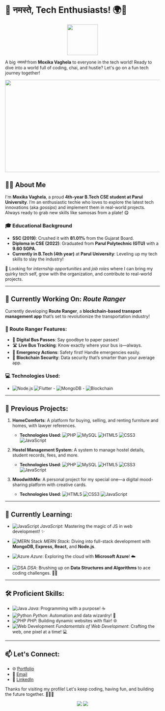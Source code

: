 # 🙏 नमस्ते, Tech Enthusiasts! 🌍🚀
<div id="header" align="center">
  <img src="https://media.giphy.com/media/M9gbBd9nbDrOTu1Mqx/giphy.gif" width="100"/>
</div>

A big *नमस्ते* from **Moxika Vaghela** to everyone in the tech world! Ready to dive into a world full of coding, chai, and hustle? Let's go on a fun tech journey together!
<div align="center">
  <img src="https://media.giphy.com/media/dWesBcTLavkZuG35MI/giphy.gif" width="600" height="300"/>
</div>

## 👩‍💻 About Me

I'm **Moxika Vaghela**, a proud **4th-year B.Tech CSE student at Parul University**. I’m an enthusiastic techie who loves to explore the latest tech innovations (aka *gossips*) and implement them in real-world projects. Always ready to grab new skills like samosas from a plate! 😋

### 🎓 Educational Background
- **SSC (2019)**: Crushed it with **81.01%** from the Gujarat Board.
- **Diploma in CSE (2022)**: Graduated from **Parul Polytechnic (GTU)** with a **9.60 SGPA**.
- **Currently in B.Tech (4th year)** at **Parul University**: Leveling up my tech skills to slay the industry!

💼 Looking for *internship opportunities* and *job roles* where I can bring my quirky tech self, grow with the organization, and contribute to real-world projects.

---

## 🚀 Currently Working On: *Route Ranger*
Currently developing **Route Ranger**, a **blockchain-based transport management app** that’s set to revolutionize the transportation industry! 

### 🚌 Route Ranger Features:
- 🎫 **Digital Bus Passes**: Say goodbye to paper passes!
- 🛣 **Live Bus Tracking**: Know exactly where your bus is—always.
- 🚨 **Emergency Actions**: Safety first! Handle emergencies easily.
- 🔐 **Blockchain Security**: Data security that’s smarter than your average app.

### 💻 Technologies Used:
- ![Node.js](https://img.shields.io/badge/-Node.js-8CC84B?style=flat-square&logo=node.js&logoColor=white) ![Flutter](https://img.shields.io/badge/-Flutter-02569B?style=flat-square&logo=flutter&logoColor=white) - ![MongoDB](https://img.shields.io/badge/-MongoDB-47A248?style=flat-square&logo=mongodb&logoColor=white) - ![Blockchain](https://img.shields.io/badge/-Blockchain-0095D9?style=flat-square&logo=ethereum&logoColor=white)

---

## 💼 Previous Projects:

1. **HomeComforts**: A platform for buying, selling, and renting furniture and homes, with lawyer references.
   - **Technologies Used**: 
   ![PHP](https://img.shields.io/badge/-PHP-777BB4?style=flat-square&logo=php&logoColor=white)
   ![MySQL](https://img.shields.io/badge/-MySQL-4479A1?style=flat-square&logo=mysql&logoColor=white)
   ![HTML5](https://img.shields.io/badge/-HTML5-E34F26?style=flat-square&logo=html5&logoColor=white)
   ![CSS3](https://img.shields.io/badge/-CSS3-1572B6?style=flat-square&logo=css3&logoColor=white)
   ![JavaScript](https://img.shields.io/badge/-JavaScript-F7DF1E?style=flat-square&logo=javascript&logoColor=white)

2. **Hostel Management System**: A system to manage hostel details, student records, fees, and more.
   - **Technologies Used**: 
   ![PHP](https://img.shields.io/badge/-PHP-777BB4?style=flat-square&logo=php&logoColor=white)
   ![MySQL](https://img.shields.io/badge/-MySQL-4479A1?style=flat-square&logo=mysql&logoColor=white)
   ![HTML5](https://img.shields.io/badge/-HTML5-E34F26?style=flat-square&logo=html5&logoColor=white)
   ![CSS3](https://img.shields.io/badge/-CSS3-1572B6?style=flat-square&logo=css3&logoColor=white)
   ![JavaScript](https://img.shields.io/badge/-JavaScript-F7DF1E?style=flat-square&logo=javascript&logoColor=white)

3. **MoodwithMe**: A personal project for my special one—a digital mood-sharing platform with creative cards.
   - **Technologies Used**: 
   ![HTML5](https://img.shields.io/badge/-HTML5-E34F26?style=flat-square&logo=html5&logoColor=white)
   ![CSS3](https://img.shields.io/badge/-CSS3-1572B6?style=flat-square&logo=css3&logoColor=white)
   ![JavaScript](https://img.shields.io/badge/-JavaScript-F7DF1E?style=flat-square&logo=javascript&logoColor=white)

---

## 🌱 Currently Learning:

- ![JavaScript](https://img.shields.io/badge/-JavaScript-F7DF1E?style=flat-square&logo=javascript&logoColor=white) *JavaScript*: Mastering the magic of JS in web development! ✨
  
- ![MERN Stack](https://img.shields.io/badge/-MERN%20Stack-61DAFB?style=flat-square&logo=react&logoColor=white) *MERN Stack*: Diving into full-stack development with **MongoDB, Express, React,** and **Node.js**.

- ![Azure](https://img.shields.io/badge/-Azure-0078D4?style=flat-square&logo=microsoft-azure&logoColor=white) *Azure*: Exploring the cloud with **Microsoft Azure**! ☁️

- ![DSA](https://img.shields.io/badge/-DSA-0085CA?style=flat-square&logo=databricks&logoColor=white) *DSA*: Brushing up on **Data Structures and Algorithms** to ace coding challenges. 🧑‍💻

---

## 🛠️ Proficient Skills:
- ![Java](https://img.shields.io/badge/-Java-007396?style=flat-square&logo=java&logoColor=white) *Java*: Programming with a purpose! ☕
- ![Python](https://img.shields.io/badge/-Python-3776AB?style=flat-square&logo=python&logoColor=white) *Python*: Automation and data wizardry! 🐍
- ![PHP](https://img.shields.io/badge/-PHP-777BB4?style=flat-square&logo=php&logoColor=white) *PHP*: Building dynamic websites with flair! 🌐
- ![Web Development](https://img.shields.io/badge/-Web%20Development-1572B6?style=flat-square&logo=html5&logoColor=white) *Fundamentals of Web Development*: Crafting the web, one pixel at a time! 💻

---

## 📫 Let's Connect:
- 🌐 [Portfolio](https://moxikavaghela.github.io/myportfolio/)
- 📧 [Email](mailto:moxikavaghela15123@gmail.com)
- 💼 [LinkedIn](https://www.linkedin.com/in/moxikavaghela/)
  
Thanks for visiting my profile! Let's keep coding, having fun, and building the future together. 👩‍💻✨
<div align="center">
    <img src="https://forthebadge.com/images/badges/built-with-love.svg" />
    <img src="https://forthebadge.com/images/badges/built-by-developers.svg" />
</div>
